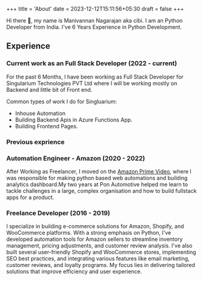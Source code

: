 +++
title = 'About'
date = 2023-12-12T15:11:56+05:30
draft = false
+++

Hi there 👋, my name is Manivannan Nagarajan aka cibi. I am an Python Developer from India. I've 6 Years Experience in Python Development.

Experience
----------

### Current work as an Full Stack Developer (2022 - current)

For the past 6 Months, I have been working as Full Stack Developer for Singularium Technologies PVT Ltd where I will be working mostly on Backend and little bit of Front end.

Common types of work I do for Singluarium:

- Inhouse Automation
- Building Backend Apis in Azure Functions App.
- Building Frontend Pages.

### Previous exprience

### Automation Engineer - Amazon (2020 - 2022)

After Working as Freelancer, I moved on the [Amazon Prime Video](https://primevideo.com/), where I was responsible for making python based web automations and building analytics dashboard.My two years at Pon Automotive helped me learn to tackle challenges in a large, complex organisation and how to build fullstack apps for a product.

### Freelance Developer (2016 - 2019)

I specialize in building e-commerce solutions for Amazon, Shopify, and WooCommerce platforms. With a strong emphasis on Python, I've developed automation tools for Amazon sellers to streamline inventory management, pricing adjustments, and customer review analysis. I've also built several user-friendly Shopify and WooCommerce stores, implementing SEO best practices, and integrating various features like email marketing, customer reviews, and loyalty programs. My focus lies in delivering tailored solutions that improve efficiency and user experience.
